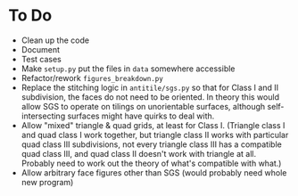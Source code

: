 # To Do
* Clean up the code
* Document
* Test cases
* Make `setup.py` put the files in `data` somewhere accessible
* Refactor/rework `figures_breakdown.py`
* Replace the stitching logic in `antitile/sgs.py` so that for Class I and II subdivision, the faces do not need to be oriented. In theory this would allow SGS to operate on tilings on unorientable surfaces, although self-intersecting surfaces might have quirks to deal with.
* Allow "mixed" triangle & quad grids, at least for Class I. (Triangle class I and quad class I work together, but triangle class II works with particular quad class III subdivisions, not every triangle class III has a compatible quad class III, and quad class II doesn't work with triangle at all. Probably need to work out the theory of what's compatible with what.)
* Allow arbitrary face figures other than SGS (would probably need whole new program)
